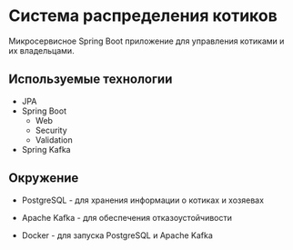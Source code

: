 # Система распределения котиков

Микросервисное Spring Boot приложение для управления котиками и их владельцами.

## Используемые технологии

- JPA
- Spring Boot
  - Web
  - Security
  - Validation
- Spring Kafka

## Окружение

- PostgreSQL - для хранения информации о котиках и хозяевах

- Apache Kafka - для обеспечения отказоустойчивости

- Docker - для запуска PostgreSQL и Apache Kafka 
